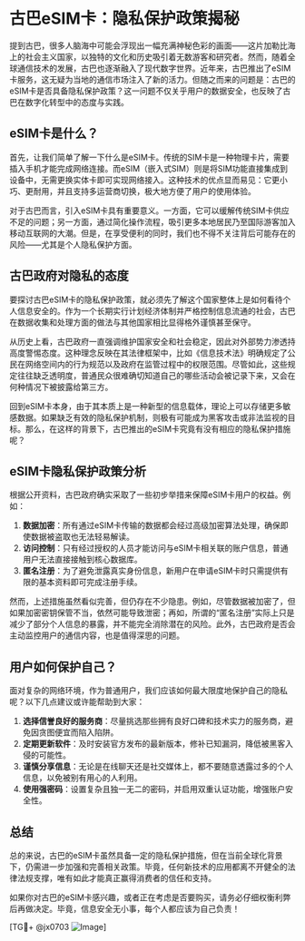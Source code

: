 # 古巴eSIM卡：隐私保护政策揭秘

提到古巴，很多人脑海中可能会浮现出一幅充满神秘色彩的画面——这片加勒比海上的社会主义国家，以独特的文化和历史吸引着无数游客和研究者。然而，随着全球通信技术的发展，古巴也逐渐融入了现代数字世界。近年来，古巴推出了eSIM卡服务，这无疑为当地的通信市场注入了新的活力。但随之而来的问题是：古巴的eSIM卡是否具备隐私保护政策？这一问题不仅关乎用户的数据安全，也反映了古巴在数字化转型中的态度与实践。

## eSIM卡是什么？

首先，让我们简单了解一下什么是eSIM卡。传统的SIM卡是一种物理卡片，需要插入手机才能完成网络连接。而eSIM（嵌入式SIM）则是将SIM功能直接集成到设备中，无需更换实体卡即可实现网络接入。这种技术的优点显而易见：它更小巧、更耐用，并且支持多运营商切换，极大地方便了用户的使用体验。

对于古巴而言，引入eSIM卡具有重要意义。一方面，它可以缓解传统SIM卡供应不足的问题；另一方面，通过简化操作流程，吸引更多本地居民乃至国际游客加入移动互联网的大潮。但是，在享受便利的同时，我们也不得不关注背后可能存在的风险——尤其是个人隐私保护方面。

## 古巴政府对隐私的态度

要探讨古巴eSIM卡的隐私保护政策，就必须先了解这个国家整体上是如何看待个人信息安全的。作为一个长期实行计划经济体制并严格控制信息流通的社会，古巴在数据收集和处理方面的做法与其他国家相比显得格外谨慎甚至保守。

从历史上看，古巴政府一直强调维护国家安全和社会稳定，因此对外部势力渗透持高度警惕态度。这种理念反映在其法律框架中，比如《信息技术法》明确规定了公民在网络空间内的行为规范以及政府在监管过程中的权限范围。尽管如此，这些规定往往缺乏透明度，普通民众很难确切知道自己的哪些活动会被记录下来，又会在何种情况下被披露给第三方。

回到eSIM卡本身，由于其本质上是一种新型的信息载体，理论上可以存储更多敏感数据。如果缺乏有效的隐私保护机制，则极有可能成为黑客攻击或非法监视的目标。那么，在这样的背景下，古巴推出的eSIM卡究竟有没有相应的隐私保护措施呢？

## eSIM卡隐私保护政策分析

根据公开资料，古巴政府确实采取了一些初步举措来保障eSIM卡用户的权益。例如：

1. **数据加密**：所有通过eSIM卡传输的数据都会经过高级加密算法处理，确保即使数据被盗取也无法轻易解读。
2. **访问控制**：只有经过授权的人员才能访问与eSIM卡相关联的账户信息，普通用户无法直接接触到核心数据库。
3. **匿名注册**：为了避免泄露真实身份信息，新用户在申请eSIM卡时只需提供有限的基本资料即可完成注册手续。

然而，上述措施虽然看似完善，但仍存在不少隐患。例如，尽管数据被加密了，但如果加密密钥保管不当，依然可能导致泄密；再如，所谓的“匿名注册”实际上只是减少了部分个人信息的暴露，并不能完全消除潜在的风险。此外，古巴政府是否会主动监控用户的通信内容，也是值得深思的问题。

## 用户如何保护自己？

面对复杂的网络环境，作为普通用户，我们应该如何最大限度地保护自己的隐私呢？以下几点建议或许能帮助到大家：

1. **选择信誉良好的服务商**：尽量挑选那些拥有良好口碑和技术实力的服务商，避免因贪图便宜而陷入陷阱。
2. **定期更新软件**：及时安装官方发布的最新版本，修补已知漏洞，降低被黑客入侵的可能性。
3. **谨慎分享信息**：无论是在线聊天还是社交媒体上，都不要随意透露过多的个人信息，以免被别有用心的人利用。
4. **使用强密码**：设置复杂且独一无二的密码，并启用双重认证功能，增强账户安全性。

## 总结

总的来说，古巴的eSIM卡虽然具备一定的隐私保护措施，但在当前全球化背景下，仍需进一步加强和完善相关政策。毕竟，任何新技术的应用都离不开健全的法律法规支撑，唯有如此才能真正赢得消费者的信任和支持。

如果你对古巴的eSIM卡感兴趣，或者正在考虑是否要购买，请务必仔细权衡利弊后再做决定。毕竟，信息安全无小事，每个人都应该为自己负责！

[TG💪+ @jx0703 ![Image](https://github.com/user-attachments/assets/dbca1d08-cadb-493c-b0ec-ad6f7a83f270)]